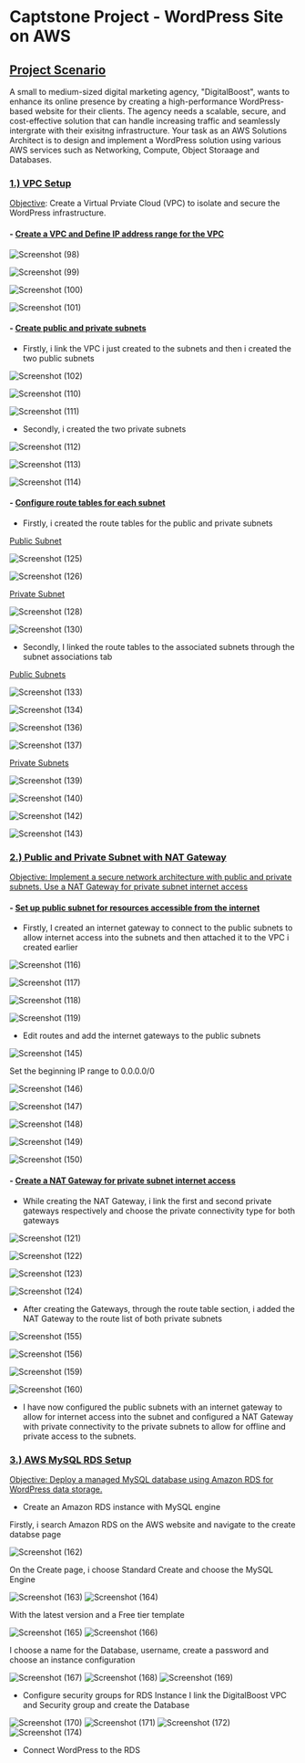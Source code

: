 # Captstone Project - WordPress Site on AWS

## <ins>Project Scenario</ins>
A small to medium-sized digital marketing agency, "DigitalBoost", wants to enhance its online presence by creating a high-performance WordPress-based website for their clients. The agency needs a  scalable, secure, and cost-effective solution that can handle increasing traffic and seamlessly intergrate with their exisitng infrastructure. Your task as an AWS Solutions Architect is to design and implement a WordPress solution using various AWS services such as Networking, Compute, Object Storaage and Databases.

### <ins>1.) VPC Setup</ins>
  <ins>Objective</ins>: Create a Virtual Prviate Cloud (VPC) to isolate and secure the WordPress infrastructure.
#### - <ins>Create a VPC and Define IP address range for the VPC</ins>

![Screenshot (98)](https://github.com/user-attachments/assets/f99dbe95-653b-4e72-aa0b-e3f0c6eee5b2)

![Screenshot (99)](https://github.com/user-attachments/assets/1d5251fb-5e53-4e8c-93f7-e3fc88de713f)

![Screenshot (100)](https://github.com/user-attachments/assets/ba53d7b2-fbfe-44ab-a53c-ac453c0829b9)

![Screenshot (101)](https://github.com/user-attachments/assets/3d4ce3ad-07e2-4b45-bb0b-6c21b93c870f)

####  - <ins>Create public and private subnets</ins>
  - Firstly, i link the VPC i just created to the subnets and then i created the two public subnets

![Screenshot (102)](https://github.com/user-attachments/assets/0d1d1356-756b-40a9-bdf7-9b8f012b2fc1)

![Screenshot (110)](https://github.com/user-attachments/assets/73ae002d-4ab1-48f4-b10d-b39bc7891c60)

![Screenshot (111)](https://github.com/user-attachments/assets/c7136cb0-24b3-46b8-87c8-98e3b624c08c)

  - Secondly, i created the two private subnets

![Screenshot (112)](https://github.com/user-attachments/assets/9716717f-0606-4ada-ad7e-ba5db9083f6b)

![Screenshot (113)](https://github.com/user-attachments/assets/9475fd6b-0705-4ff3-962a-9a875e09cd83)

![Screenshot (114)](https://github.com/user-attachments/assets/0dc781cc-90fd-499e-8d30-226af50d5e1c)

#### - <ins>Configure route tables for each subnet</ins>
  - Firstly, i created the route tables for the public and private subnets

<ins>Public Subnet</ins>

![Screenshot (125)](https://github.com/user-attachments/assets/c5c37911-a35c-4f1a-9b82-86b756f50786)

![Screenshot (126)](https://github.com/user-attachments/assets/931286b1-66ef-4062-917a-12fe4d9dafe8)

<ins>Private Subnet</ins>

![Screenshot (128)](https://github.com/user-attachments/assets/f3a468d8-ffdd-4122-8eaf-3248ba02f04a)

![Screenshot (130)](https://github.com/user-attachments/assets/39211ee9-1b6c-46b6-9b1d-0eda5ab11b75)

  - Secondly, I linked the route tables to the associated subnets through the subnet associations tab

<ins>Public Subnets</ins>

![Screenshot (133)](https://github.com/user-attachments/assets/09a80297-e2c3-4664-a4e4-ec9d36d5ac5b)

![Screenshot (134)](https://github.com/user-attachments/assets/6dd62b13-7bb8-4648-b8f6-a8b4322f3649)

![Screenshot (136)](https://github.com/user-attachments/assets/22a7dfac-c255-4d09-8abf-6d8501420859)

![Screenshot (137)](https://github.com/user-attachments/assets/e16b819a-2d3b-4408-92fa-390567435045)

<ins>Private Subnets</ins>

![Screenshot (139)](https://github.com/user-attachments/assets/0c935d66-4b9c-4be2-ad9c-0ac42adafcad)

![Screenshot (140)](https://github.com/user-attachments/assets/2034314e-8d2c-49db-a782-37d529fe6c0e)

![Screenshot (142)](https://github.com/user-attachments/assets/d0c8f772-143a-4cd0-9f7c-8f60a4c4c353)

![Screenshot (143)](https://github.com/user-attachments/assets/b46d56cb-e338-44f7-9ff4-514a6396d5a2)

### <ins>2.) Public and Private Subnet with NAT Gateway</ins>
  <ins>Objective: Implement a secure network architecture with public and private subnets. Use a NAT Gateway for private subnet internet access</ins>
#### - <ins>Set up public subnet for resources accessible from the internet</ins>

  - Firstly, I created an internet gateway to connect to the public subnets to allow internet access into the subnets and then attached it to the VPC i created earlier

![Screenshot (116)](https://github.com/user-attachments/assets/979375fc-29d9-433d-a74b-e7753201a560)

![Screenshot (117)](https://github.com/user-attachments/assets/c8ac99b3-3ae9-46af-a317-0a88391fd4f6)

![Screenshot (118)](https://github.com/user-attachments/assets/69ea5237-8f13-4f9a-aea6-2b4cb29d0fd9)

![Screenshot (119)](https://github.com/user-attachments/assets/4365f25b-9df0-43a9-aae1-cf4a22bb772a)

  - Edit routes and add the internet gateways to the public subnets

![Screenshot (145)](https://github.com/user-attachments/assets/9250a14d-b2e3-4454-80b2-c58c062f2bfa)

Set the beginning IP range to 0.0.0.0/0

![Screenshot (146)](https://github.com/user-attachments/assets/dc84efa9-ca6e-46dd-8528-a4fafb4d25a9)

![Screenshot (147)](https://github.com/user-attachments/assets/2818f998-5b3c-4c41-ba0a-25ec85c2818e)

![Screenshot (148)](https://github.com/user-attachments/assets/c2124234-67db-40fe-9dc5-80fd72d4bb59)

![Screenshot (149)](https://github.com/user-attachments/assets/5eaba8fc-7f38-4c20-aba0-845bad4666e0)

![Screenshot (150)](https://github.com/user-attachments/assets/4cc954c5-95e1-4bb8-b930-78091a612390)

#### - <ins>Create a NAT Gateway for private subnet internet access</ins>

- While creating the NAT Gateway, i link the first and second private gateways respectively and choose the private connectivity type for both gateways

![Screenshot (121)](https://github.com/user-attachments/assets/83d2239b-8806-4a13-a834-6468798afab2)

![Screenshot (122)](https://github.com/user-attachments/assets/d6d73df0-1321-4ec0-8364-59a2a9dd62be)

![Screenshot (123)](https://github.com/user-attachments/assets/60c80d87-5feb-4ab9-856a-57c8549080ea)

![Screenshot (124)](https://github.com/user-attachments/assets/4e40635c-dbbf-41c7-b208-740929dafc24)

- After creating the Gateways, through the route table section, i added the NAT Gateway to the route list of both private subnets

![Screenshot (155)](https://github.com/user-attachments/assets/2af6417f-b854-429d-8168-167e79efb428)

![Screenshot (156)](https://github.com/user-attachments/assets/b0905d2b-ad16-486f-b498-6649315105d5)

![Screenshot (159)](https://github.com/user-attachments/assets/347eab95-f542-43a7-8428-bb515466bb6a)

![Screenshot (160)](https://github.com/user-attachments/assets/176e3c48-0b9d-4768-9ce6-dc25d5b4c115)

- I have now configured the public subnets with an internet gateway to allow for internet access into the subnet and configured a NAT Gateway with private connectivity to the private subnets to allow for offline and private access to the subnets.

### <ins>3.) AWS MySQL RDS Setup</ins>
  <ins>Objective: Deploy a managed MySQL database using Amazon RDS for WordPress data storage.</ins>
- Create an Amazon RDS instance with MySQL engine

Firstly, i search Amazon RDS on the AWS website and navigate to the create databse page

![Screenshot (162)](https://github.com/user-attachments/assets/dc779afc-3b0a-4bc5-8b60-82b9c700d82c)

On the Create page, i choose Standard Create and choose the MySQL Engine

![Screenshot (163)](https://github.com/user-attachments/assets/0c0ab301-cfd5-40e9-8bef-80b8323e8226)
![Screenshot (164)](https://github.com/user-attachments/assets/9622e35e-851c-4faa-b786-3899153ad38d)

With the latest version and a Free tier template

![Screenshot (165)](https://github.com/user-attachments/assets/4c105a74-b626-4356-bbba-c8b1a7458ebc)
![Screenshot (166)](https://github.com/user-attachments/assets/c3abd918-185f-49d6-be48-3a48d5686211)

I choose a name for the Database, username, create a password and choose an instance configuration

![Screenshot (167)](https://github.com/user-attachments/assets/9492c33a-c546-4f9a-a3ba-25755dc201ba)
![Screenshot (168)](https://github.com/user-attachments/assets/d5103c43-0f01-45c4-8956-710c377662f9)
![Screenshot (169)](https://github.com/user-attachments/assets/7b886f2f-d147-4263-8704-1b0a7e90c9e0)

- Configure security groups for RDS Instance
I link the DigitalBoost VPC and Security group and create the Database

![Screenshot (170)](https://github.com/user-attachments/assets/fdc604f4-71d0-4f04-805c-0cac98215f06)
![Screenshot (171)](https://github.com/user-attachments/assets/7813baf7-a855-4df1-a16a-4b9fba5e20fd)
![Screenshot (172)](https://github.com/user-attachments/assets/1dc03b2f-e310-430d-b7fa-c8efd17c6bab)
![Screenshot (174)](https://github.com/user-attachments/assets/04cf7299-a583-4696-80fa-e52b914504f4)

- Connect WordPress to the RDS


























































